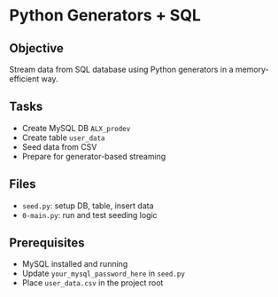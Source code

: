# Python Generators + SQL

## Objective

Stream data from SQL database using Python generators in a memory-efficient way.

## Tasks

- Create MySQL DB `ALX_prodev`
- Create table `user_data`
- Seed data from CSV
- Prepare for generator-based streaming

## Files

- `seed.py`: setup DB, table, insert data
- `0-main.py`: run and test seeding logic

## Prerequisites

- MySQL installed and running
- Update `your_mysql_password_here` in `seed.py`
- Place `user_data.csv` in the project root
